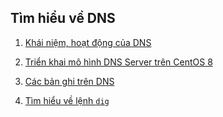 ## Tìm hiểu về DNS

1. [Khái niệm, hoạt động của DNS](docs/review.md)  

2. [Triển khai mô hình DNS Server trên CentOS 8](docs/trien_khai.md)

3. [Các bản ghi trên DNS](docs/record.md)  

4. [Tìm hiểu về lệnh `dig`](docs/dig_command.md)
